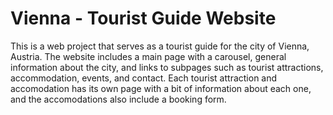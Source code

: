 # Vienna - Tourist Guide Website

This is a web project that serves as a tourist guide for the city of Vienna, Austria. The website includes a main page with a carousel, general information about the city, and links to subpages such as tourist attractions, accommodation, events, and contact. Each tourist attraction and accomodation has its own page with a bit of information about each one, and the accomodations also include a booking form.
